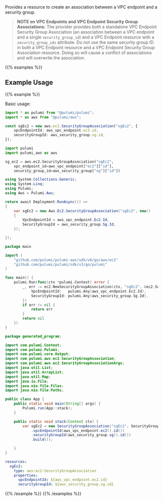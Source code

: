 Provides a resource to create an association between a VPC endpoint and a security group.

> **NOTE on VPC Endpoints and VPC Endpoint Security Group Associations:** The provider provides
both a standalone VPC Endpoint Security Group Association (an association between a VPC endpoint
and a single `security_group_id`) and a VPC Endpoint resource with a `security_group_ids`
attribute. Do not use the same security group ID in both a VPC Endpoint resource and a VPC Endpoint Security
Group Association resource. Doing so will cause a conflict of associations and will overwrite the association.

{{% examples %}}
## Example Usage
{{% example %}}

Basic usage:

```typescript
import * as pulumi from "@pulumi/pulumi";
import * as aws from "@pulumi/aws";

const sgEc2 = new aws.ec2.SecurityGroupAssociation("sgEc2", {
    vpcEndpointId: aws_vpc_endpoint.ec2.id,
    securityGroupId: aws_security_group.sg.id,
});
```
```python
import pulumi
import pulumi_aws as aws

sg_ec2 = aws.ec2.SecurityGroupAssociation("sgEc2",
    vpc_endpoint_id=aws_vpc_endpoint["ec2"]["id"],
    security_group_id=aws_security_group["sg"]["id"])
```
```csharp
using System.Collections.Generic;
using System.Linq;
using Pulumi;
using Aws = Pulumi.Aws;

return await Deployment.RunAsync(() => 
{
    var sgEc2 = new Aws.Ec2.SecurityGroupAssociation("sgEc2", new()
    {
        VpcEndpointId = aws_vpc_endpoint.Ec2.Id,
        SecurityGroupId = aws_security_group.Sg.Id,
    });

});
```
```go
package main

import (
	"github.com/pulumi/pulumi-aws/sdk/v6/go/aws/ec2"
	"github.com/pulumi/pulumi/sdk/v3/go/pulumi"
)

func main() {
	pulumi.Run(func(ctx *pulumi.Context) error {
		_, err := ec2.NewSecurityGroupAssociation(ctx, "sgEc2", &ec2.SecurityGroupAssociationArgs{
			VpcEndpointId:   pulumi.Any(aws_vpc_endpoint.Ec2.Id),
			SecurityGroupId: pulumi.Any(aws_security_group.Sg.Id),
		})
		if err != nil {
			return err
		}
		return nil
	})
}
```
```java
package generated_program;

import com.pulumi.Context;
import com.pulumi.Pulumi;
import com.pulumi.core.Output;
import com.pulumi.aws.ec2.SecurityGroupAssociation;
import com.pulumi.aws.ec2.SecurityGroupAssociationArgs;
import java.util.List;
import java.util.ArrayList;
import java.util.Map;
import java.io.File;
import java.nio.file.Files;
import java.nio.file.Paths;

public class App {
    public static void main(String[] args) {
        Pulumi.run(App::stack);
    }

    public static void stack(Context ctx) {
        var sgEc2 = new SecurityGroupAssociation("sgEc2", SecurityGroupAssociationArgs.builder()        
            .vpcEndpointId(aws_vpc_endpoint.ec2().id())
            .securityGroupId(aws_security_group.sg().id())
            .build());

    }
}
```
```yaml
resources:
  sgEc2:
    type: aws:ec2:SecurityGroupAssociation
    properties:
      vpcEndpointId: ${aws_vpc_endpoint.ec2.id}
      securityGroupId: ${aws_security_group.sg.id}
```
{{% /example %}}
{{% /examples %}}